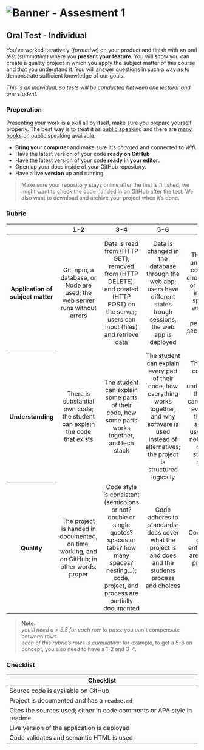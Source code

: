 # ![Banner - Assesment 1][banner]

## Oral Test - Individual
You've worked iteratively (_formative_) on your product and finish with an oral test (_summative_) where you **present your feature**. You will show you can create a quality project in which you apply the subject matter of this course and that you understand it. You will answer questions in such a way as to demonstrate sufficient knowledge of our goals. 

*This is an individual, so  tests will be conducted between one lecturer and one student.*

### Preperation
Presenting your work is a skill all by itself, make sure you prepare yourself properly. The best way is to treat it as [public speaking](https://abookapart.com/products/demystifying-public-speaking) and there are [many books](https://be.noti.st/2018/recommended-books-for-public-speakers) on public speaking available.

* **Bring your computer** and make sure it's _charged_ and connected to _Wifi_.
* Have the latest version of your code **ready on GitHub**
* Have the latest version of your code **ready in your editor**.
* Open up your docs inside of your GitHub repository.
* Have a **live version** up and running.

> Make sure your repository stays online after the test is finished, we might want to check the code handed in on GitHub after the test. We also want to download and archive your project when it’s done.

### Rubric

<table>
  <thead>
    <tr>
      <th></th>
      <th><strong>1-2</strong></th>
      <th><strong>3-4</strong></th>
      <th><strong>5-6</strong></th>
      <th><strong>7-8</strong></th>
      <th><strong>9-10</strong></th>
    </tr>
  </thead>
  <tbody>
    <tr>
      <th align="center" scope="row"><strong>Application</strong> of subject matter</th>
      <td align="center">Git, npm, a database, or Node are used; the web server runs without errors</td>
      <td align="center">Data is read from (HTTP GET), removed from (HTTP DELETE), and created (HTTP POST) on the server; users can input (files) and retrieve data</td>
      <td align="center">Data is changed in the database through the web app; users have different states trough sessions, the web app is deployed</td>
      <td align="center">The web app and database contain well-chosen features or methods of interaction; special care was taken to create a performant or secure web app</td>
      <td align="center">
        😱<br>
        The way the student applies Git, npm, databases, and Node is more advanced than what they were taught in class; let’s switch places
      </td>
    </tr>
    <tr>
      <th align="center" scope="row">Understanding</th>
      <td align="center">There is substantial own code; the student can explain the code that exists</td>
      <td align="center">The student can explain some parts of their code, how some parts works together, and tech stack</td>
      <td align="center">The student can explain every part of their code, how everything works together, and why software is used instead of alternatives; the project is structured logically</td>
      <td align="center">The project is complex but still understandable; the student carefully chose every part of their stack; software is used that was not covered in class; the student can make live changes</td>
      <td align="center">
        🤓<br>
        The student understands JavaScript and Node’s programming principles and a geeky / nerdy conversation can be held about these principles
      </td>
    </tr>
    <tr>
      <th align="center" scope="row">Quality</th>
      <td align="center">The project is handed in documented, on time, working, and on GitHub; in other words: proper</td>
      <td align="center">Code style is consistent (semicolons or not? double or single quotes? spaces or tabs? how many spaces? nesting…); code, project, and process are partially documented</td>
      <td align="center">Code adheres to standards; docs cover what the project is and does and the students process and choices</td>
      <td align="center">Code quality is good and enforced; docs are useful and professional</td>
      <td align="center">
        📚<br>
        Code and docs both read like great books
      </td>
    </tr>
  </tbody>
</table>



> **Note:**  
> _you'll need a > 5.5 for each row to pass:_  you can't compensate between rows  
> _each of this rubric’s rows is cumulative:_ for example, to get a 5-6 on concept, you also need to have a 1-2 and 3-4.

### Checklist

| Checklist                                                                  |
| -------------------------------------------------------------------------- |
| Source code is available on GitHub                                         |
| Project is documented and has a `readme.md`                                |
| Cites the sources used; either in code comments or APA style in readme     |
| Live version of the application is deployed                                |
| Code validates and semantic HTML is used                                   |

[banner]: https://cmda-bt.github.io/be-course-18-19/assets/banner-a1.svg
